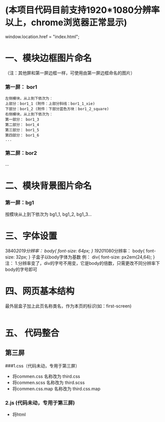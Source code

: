 
# (本项目代码目前支持1920*1080分辨率以上，chrome浏览器正常显示)
window.location.href = "index.html";
# 一、模块边框图片命名
（注：其他屏和第一屏边框一样，可使用由第一屏边框命名的图片）
### 第一屏： bor1
    左侧模块，从上到下依次为：
    上部分：bor1_1 (附件：上部分斜线：bor1_1_xie)
    下部分：bor1_2 (附件：下部分蓝色方块：bor1_2_square)
    右侧模块，从上到下依次为：
    第一部分： bor1_3
    第二部分： bor1_4
    第三部分： bor1_5
    第四部分： bor1_6
    ...
### 第二屏：bor2
...
# 二、模块背景图片命名
### 第一屏：bg1
按模块从上到下依次为
bg1_1, bg1_2, bg1_3...

# 三、字体设置
3840*2019分辨率： body{
  font-size: 64px;
}
1920*1080分辨率： body{
  font-size: 32px;
}
子盒子以body字体为基数
例：
    div{
      font-size: px2em(24,64);
    }
注： 1.分辨率变了，div的字号不用变，它是body的倍数，只需更改不同分辨率下body的字号即可

# 四、网页基本结构

<body>
  最外层盒子加上此页名称类名，作为本页的标识(如：first-screen)
  <div class="first-screen root-wrap">
    <header></header>
    <div class="main">
      <div class="aside-left">
        <div class="left-top"></div>
        <div class="left-bottom"></div> 
      </div>
      <div class="middle-map"></div>
      <div class="aside-right">
        <div class="right-top"></div>
      </div>
    </div>
    <div class="main-bottom">
      <span class="line1"></span>
      <span class="line2"></span>
      <span class="line3"></span>
    </div>    
  </div>
</body>

# 五、 代码整合

## 第三屏

###1.css（代码未动，专用于第三屏）

* 将commen.css 名称改为 third.css
* 将commen.scss 名称改为 third.scss
* 将commen.css.map 名称改为 third.css.map

### 2.js (代码未动，专用于第三屏)

* 将html<script>内的js 加到index.js中
* index.js重新命名为third.js

### 3.img(名称未动，添加到原有img文件夹中)

* 词云（622.png）
* 边框（invalid-name.png）

### 4.html(命名改为third.html)

# 六、地图高亮浮窗适配3840*2019 和 1920*1080

> 注：对齐方式通过调节padding实现
    
    html ```


<!-- 1920*1080 :  -->
    label{
      width: 320,
      height: 140,
      rich: rich
    }

<!-- 3840*2019 :  -->
var bodyH = $('body').width();
if(bodyH > 2000){
  option.series[0]["label"]["width"] = 600;
  option.series[0]["label"]["height"] = 266;
  option.series[0]["label"]["rich"] = richgt2000;
}


`
# big_data
